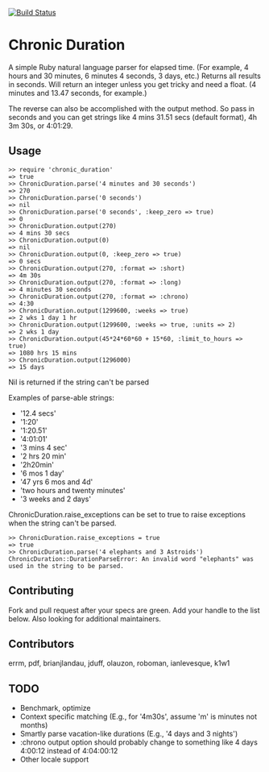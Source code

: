 [![Build Status](https://travis-ci.org/hpoydar/chronic_duration.png?branch=master)](https://travis-ci.org/hpoydar/chronic_duration)

# Chronic Duration

A simple Ruby natural language parser for elapsed time. (For example, 4 hours and 30 minutes, 6 minutes 4 seconds, 3 days, etc.) Returns all results in seconds. Will return an integer unless you get tricky and need a float. (4 minutes and 13.47 seconds, for example.)

The reverse can also be accomplished with the output method. So pass in seconds and you can get strings like 4 mins 31.51 secs (default  format), 4h 3m 30s, or 4:01:29.

## Usage

    >> require 'chronic_duration'
    => true
    >> ChronicDuration.parse('4 minutes and 30 seconds')
    => 270
    >> ChronicDuration.parse('0 seconds')
    => nil
    >> ChronicDuration.parse('0 seconds', :keep_zero => true)
    => 0
    >> ChronicDuration.output(270)
    => 4 mins 30 secs
    >> ChronicDuration.output(0)
    => nil
    >> ChronicDuration.output(0, :keep_zero => true)
    => 0 secs
    >> ChronicDuration.output(270, :format => :short)
    => 4m 30s
    >> ChronicDuration.output(270, :format => :long)
    => 4 minutes 30 seconds
    >> ChronicDuration.output(270, :format => :chrono)
    => 4:30
    >> ChronicDuration.output(1299600, :weeks => true)
    => 2 wks 1 day 1 hr
    >> ChronicDuration.output(1299600, :weeks => true, :units => 2)
    => 2 wks 1 day
    >> ChronicDuration.output(45*24*60*60 + 15*60, :limit_to_hours => true)
    => 1080 hrs 15 mins
    >> ChronicDuration.output(1296000)
    => 15 days

Nil is returned if the string can't be parsed

Examples of parse-able strings:

* '12.4 secs'
* '1:20'
* '1:20.51'
* '4:01:01'
* '3 mins 4 sec'
* '2 hrs 20 min'
* '2h20min'
* '6 mos 1 day'
* '47 yrs 6 mos and 4d'
* 'two hours and twenty minutes'
* '3 weeks and 2 days'

ChronicDuration.raise_exceptions can be set to true to raise exceptions when the string can't be parsed.

    >> ChronicDuration.raise_exceptions = true
    => true
    >> ChronicDuration.parse('4 elephants and 3 Astroids')
    ChronicDuration::DurationParseError: An invalid word "elephants" was used in the string to be parsed.

## Contributing

Fork and pull request after your specs are green. Add your handle to the list below.
Also looking for additional maintainers.

## Contributors

errm, pdf, brianjlandau, jduff, olauzon, roboman, ianlevesque, k1w1

## TODO

* Benchmark, optimize
* Context specific matching (E.g., for '4m30s', assume 'm' is minutes not months)
* Smartly parse vacation-like durations (E.g., '4 days and 3 nights')
* :chrono output option should probably change to something like 4 days 4:00:12 instead of 4:04:00:12
* Other locale support
